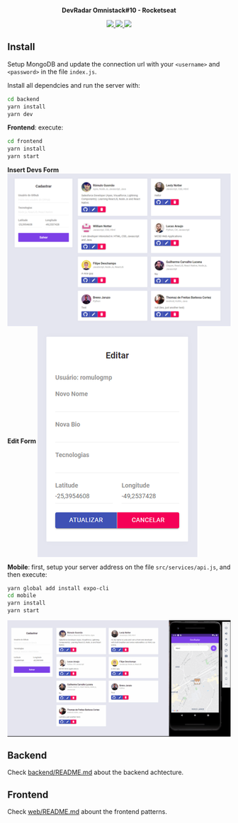 <p align="center"><strong>DevRadar Omnistack#10 - Rocketseat </strong></p>
<p align="center">
  <a aria-label="Versão do Node" href="https://github.com/nodejs/node/blob/master/doc/changelogs/CHANGELOG_V12.md#12.14.1">
    <img src="https://img.shields.io/badge/node.js@lts-12.14.1-informational?logo=Node.JS"></img>
  </a>
  <a aria-label="Versão do React" href="https://github.com/facebook/react/blob/master/CHANGELOG.md#16120-november-14-2019">
    <img src="https://img.shields.io/badge/react-16.12.0-informational?logo=react"></img>
  </a>
  <a aria-label="Versão do Expo" href="https://www.npmjs.com/package/expo-cli/v/3.11.5">
    <img src="https://img.shields.io/badge/expo--CLI-3.11.5-informational?logo=expo"></img>
  </a>
</p>

## Install
Setup MongoDB and update the connection url with your `<username>` and `<password>` in the file `index.js`.  

Install all dependcies and run the server with:
```bash
cd backend
yarn install
yarn dev
```
**Frontend**: execute:
```bash
cd frontend
yarn install
yarn start
```
<strong>Insert Devs Form</strong>
<img align="center" src="./static/insertPage.png"></img>
<strong>Edit Form</strong>
<img align="center" src="./static/editForm.png"></img>

**Mobile**: first, setup your server address on the file `src/services/api.js`, and then execute:
```bash
yarn global add install expo-cli
cd mobile
yarn install
yarn start
```
<img align="center" src="./static/mobile.gif"></img>

## Backend
Check [backend/README.md](./backend) about the backend achtecture.

## Frontend
Check [web/README.md](./web) abount the frontend patterns.